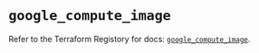 # `google_compute_image`

Refer to the Terraform Registory for docs: [`google_compute_image`](https://registry.terraform.io/providers/hashicorp/google/4.63.1/docs/resources/compute_image).
